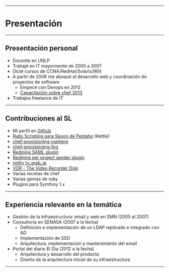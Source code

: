 ***
# Presentación
---
## Presentación personal

* Docente en UNLP
* Trabajé en IT mayormente de 2000 a 2007
* Dicté cursos de CCNA/RedHat/Solaris/IRIX
* A partir de 2006 me aboqué al desarrollo web y coordinación de proyectos de
  software
  * Empecé con Devops en 2012
  * [Capacitación sobre chef 2013](http://chrodriguez.github.io/capacitacion_chef/)
* Trabajos freelance de IT
---
## Contribuciones al SL

* Mi perfil en [Github](https://github.com/chrodriguez)
* [Ruby Scripting para Spoon de Pentaho](https://github.com/slawo-ch/ruby-scripting-for-pdi) (Kettle)
* [chef-provisioning-vsphere](https://github.com/CenturyLinkCloud/chef-provisioning-vsphere)
* [chef-provisioning-fog](Soporte://github.com/chef/chef-provisioning-fog)
* [Redmine SAML plugin](https://github.com/chrodriguez/redmine_omniauth_saml)
* [Redmine per project sender plugin](https://github.com/chrodriguez/redmine_per_project_sender)
* [xmltv tv\_grab\_ar](http://wiki.xmltv.org/index.php/Main_Page)
* [VDR - The Video Recorder Disk](http://www.tvdr.de/)
* Varias recetas de chef
* Varias gemas de ruby
* Plugins para Symfony 1.x

---
## Experiencia relevante en la temática

* Gestión de la infraestructura: email y web en SMN (2005 al 2007)
* Consultoría en SENASA (2007 a la fecha)
  * Definición e implementación de un LDAP replicado e integrado con AD
  * Implementación de SSO
  * Arquitectura, implementación y mantenimiento del email
* Portal del diario El Día (2012 a la fecha)
  * Arquitectura y desarrollo del producto
  * Diseño de la arquitectura inicial de su infraestructura

***
